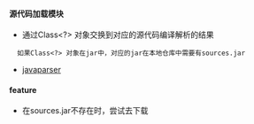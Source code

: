 

#### 源代码加载模块
- 通过Class<?> 对象交换到对应的源代码编译解析的结果
```text
  如果Class<?> 对象在jar中，对应的jar在本地仓库中需要有sources.jar
```
- [javaparser](https://github.com/javaparser/javaparser)

#### feature
- 在sources.jar不存在时，尝试去下载